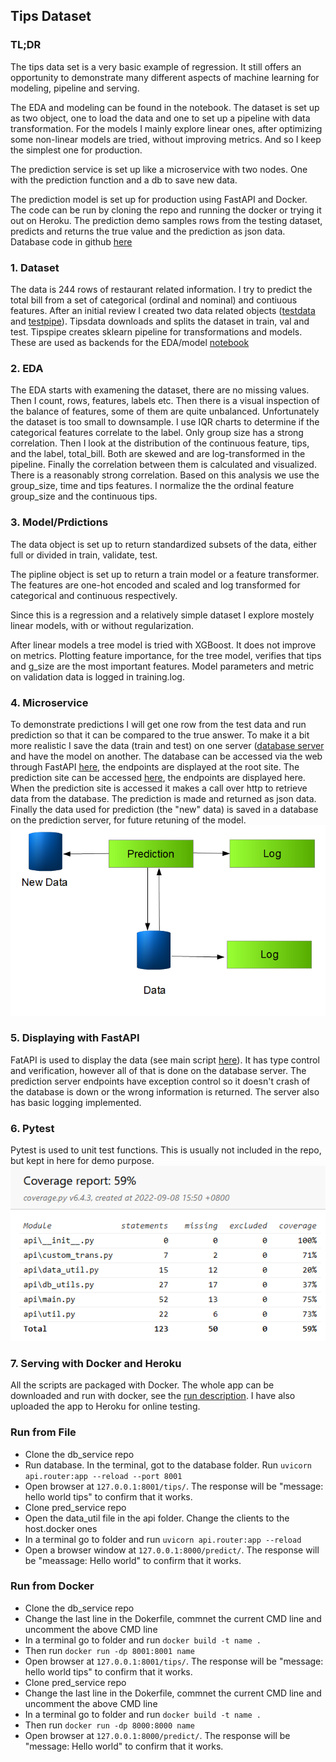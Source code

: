 ## Tips Dataset

### TL;DR
The tips data set is a very basic example of regression. It still offers an opportunity to demonstrate many different aspects of machine learning for modeling, pipeline and serving. 

The EDA and modeling can be found in the notebook. The dataset is set up as two object, one to load the data and one to set up a pipeline with data transformation. For the models I mainly explore linear ones, after optimizing some non-linear models are tried, without improving metrics. And so I keep the simplest one for production.

The prediction service is set up like a microservice with two nodes. One with the prediction function and a db to save new data. 

The prediction model is set up for production using FastAPI and Docker. The code can be run by cloning the repo and running the docker or trying it out on Heroku. The prediction demo samples rows from the testing dataset, predicts and returns the true value and the prediction as json data. Database code in github [here](https://github.com/CJRockball/db_data_service)

### 1. Dataset
The data is 244 rows of restaurant related information. I try to predict the total bill from a set of categorical (ordinal and nominal) and contiuous features. After an initial review I created two data related objects ([testdata](https://github.com/CJRockball/pred_service/blob/main/notebooks/tipsdata.py) and [testpipe](https://github.com/CJRockball/pred_service/blob/main/notebooks/tipspipe.py)). Tipsdata downloads and splits the dataset in train, val and test. Tipspipe creates sklearn pipeline for transformations and models. These are used as backends for the EDA/model [notebook](https://github.com/CJRockball/pred_service/blob/main/notebooks/eda_model.ipynb) 

### 2. EDA
The EDA starts with examening the dataset, there are no missing values. Then I count, rows, features, labels etc. Then there is a visual inspection of the balance of features, some of them are quite unbalanced. Unfortunately the dataset is too small to downsample. I use IQR charts to determine if the categorical features correlate to the label. Only group size has a strong correlation.  Then I look at the distribution of the continuous feature, tips, and the label, total_bill. Both are skewed and are log-transformed in the pipeline. Finally the correlation between them is calculated and visualized. There is a reasonably strong correlation. Based on this analysis we use the group_size, time and tips features. I normalize the the ordinal feature group_size and the continuous tips.

### 3. Model/Prdictions
The data object is set up to return standardized subsets of the data, either full or divided in train, validate, test. 

The pipline object is set up to return a train model or a feature transformer. The features are one-hot encoded and scaled and log transformed for categorical and continuous respectively. 

Since this is a regression and a relatively simple dataset I explore mostely linear models, with or without regularization. 

After linear models a tree model is tried with XGBoost. It does not improve on metrics. Plotting feature importance, for the tree model, verifies that tips and g_size are the most important features. Model parameters and metric on validation data is logged in training.log.

### 4. Microservice
To demonstrate predictions I will get one row from the test data and run prediction so that it can be compared to the true answer. To make it a bit more realistic I save the data (train and test) on one server ([database server](https://github.com/CJRockball/db_data_service) and have the model on another. The database can be accessed via the web through FastAPI [here](), the endpoints are displayed at the root site. The prediction site can be accessed [here](), the endpoints are displayed here. 
When the prediction site is accessed it makes a call over http to retrieve data from the database. The prediction is made and returned as json data. Finally the data used for prediction (the "new" data) is saved in a database on the prediction server, for future retuning of the model.
![](https://github.com/CJRockball/pred_service/blob/main/static/prediction%20microservice.png)

### 5. Displaying with FastAPI
FatAPI is used to display the data (see main script [here](https://github.com/CJRockball/pred_service/blob/main/api/main.py)). It has type control and verification, however all of that is done on the database server. The prediction server endpoints have exception control so it doesn't crash of the database is down or the wrong information is returned. The server also has basic logging implemented.

### 6. Pytest
Pytest is used to unit test functions. This is usually not included in the repo, but kept in here for demo purpose.
![](https://github.com/CJRockball/pred_service/blob/main/static/coverage.png)

### 7. Serving with Docker and Heroku 
All the scripts are packaged with Docker. The whole app can be downloaded and run with docker, see the [run description](#Run-from-Docker). I have also uploaded the app to Heroku for online testing. 

### Run from File
* Clone the db_service repo
* Run database. In the terminal, got to the database folder. Run `uvicorn api.router:app --reload --port 8001`
* Open browser at `127.0.0.1:8001/tips/`. The response will be "message: hello world tips" to confirm that it works.
* Clone pred_service repo
* Open the data_util file in the api folder. Change the clients to the host.docker ones
* In a terminal go to folder and run `uvicorn api.router:app --reload`
* Open a browser window at `127.0.0.1:8000/predict/`. The response will be "meassage: Hello world" to confirm that it works.

### Run from Docker
* Clone the db_service repo
* Change the last line in the Dokerfile, commnet the current CMD line and uncomment the above CMD line
* In a terminal go to folder and run `docker build -t name .` 
* Then run `docker run -dp 8001:8001 name`
* Open browser at `127.0.0.1:8001/tips/`. The response will be "message: hello world tips" to confirm that it works.
* Clone pred_service repo
* Change the last line in the Dokerfile, commnet the current CMD line and uncomment the above CMD line
* In a terminal go to folder and run `docker build -t name .` 
* Then run `docker run -dp 8000:8000 name`
* Open browser at `127.0.0.1:8000/predict/`. The response will be "message: Hello world" to confirm that it works.
